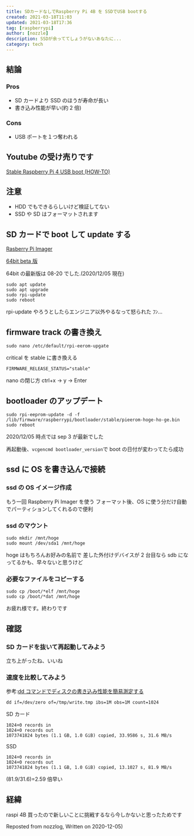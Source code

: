 ```yaml
---
title: SDカードなしでRaspberry Pi 4B を SSDでUSB bootする
created: 2021-03-18T11:03
updated: 2021-03-18T17:36
tag: [raspberrypi]
author: [nozzle]
description: SSDが余っててしょうがないあなたに...
category: tech
---
```


## 結論

### Pros

- SD カードより SSD のほうが寿命が長い
- 書き込み性能が早い(約 2 倍)

### Cons

- USB ポートを１つ奪われる

## Youtube の受け売りです

[Stable Raspberry Pi 4 USB boot (HOW-TO)](https://www.youtube.com/watch?v=tUrX9wzhygc "Stable Raspberry Pi 4 USB boot (HOW-TO)")

## 注意

- HDD でもできるらしいけど検証してない
- SSD や SD はフォーマットされます

## SD カードで boot して update する

[Rasberry Pi Imager](https://www.raspberrypi.org/software/ "Raspberry Pi Imager")

[64bit beta 版](https://downloads.raspberrypi.org/raspios_arm64/images/ "Index of /raspiod_arm64/images")

64bit の最新版は 08-20 でした.(2020/12/05 現在)

```bash:title=bash
sudo apt update
sudo apt upgrade
sudo rpi-update
sudo reboot
```

rpi-update やろうとしたらエンジニア以外やるなって怒られた
ﾌﾝ...

## firmware track の書き換え

```bash:title=bash
sudo nano /etc/default/rpi-eerom-upgate
```

critical を stable に書き換える

```:title=/etc/default/rpi-eerom-upgate
FIRMWARE_RELEASE_STATUS="stable"
```

nano の閉じ方
ctrl+x -> y -> Enter

## bootloader のアップデート

```bash:title=bash
sudo rpi-eeprom-update -d -f /lib/firmware/raspberrypi/bootloader/stable/pieerom-hoge-ho-ge.bin
sudo reboot
```

2020/12/05 時点では sep 3 が最新でした

再起動後、`vcgencmd bootloader_version`で boot の日付が変わってたら成功

## ssd に OS を書き込んで接続

### ssd の OS イメージ作成

もう一回 Raspberry Pi Imager を使う
フォーマット後、OS に使う分だけ自動でパーティションしてくれるので便利

### ssd のマウント

```bash:title=bash
sudo mkdir /mnt/hoge
sudo mount /dev/sda1 /mnt/hoge
```

hoge はもちろんお好みの名前で
差した外付けデバイスが 2 台目なら sdb になってるかも、早々ないと思うけど

### 必要なファイルをコピーする

```bash:title=bash
sudo cp /boot/*elf /mnt/hoge
sudo cp /boot/*dat /mnt/hoge
```

お疲れ様です。終わりです

## 確認

### SD カードを抜いて再起動してみよう

立ち上がったね、いいね

### 速度を比較してみよう

参考:[dd コマンドでディスクの書き込み性能を簡易測定する](http://naoberry.com/tech/dd/ "ddコマンドでディスクの書き込み性能を簡易測定する")

```bash:title=bash
dd if=/dev/zero of=/tmp/write.tmp ibs=1M obs=1M count=1024
```

SD カード

```bash:title=bash
1024+0 records in
1024+0 records out
1073741824 bytes (1.1 GB, 1.0 GiB) copied, 33.9586 s, 31.6 MB/s
```

SSD

```bash:title=bash
1024+0 records in
1024+0 records out
1073741824 bytes (1.1 GB, 1.0 GiB) copied, 13.1027 s, 81.9 MB/s
```

(81.9/31.6)=2.59 倍早い

## 経緯

raspi 4B 買ったので新しいことに挑戦するなら今しかないと思ったためです

Reposted from nozzlog, Written on 2020-12-05)
